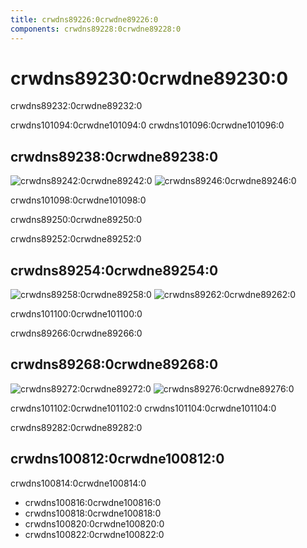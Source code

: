 ```yaml
---
title: crwdns89226:0crwdne89226:0
components: crwdns89228:0crwdne89228:0
---
```


# crwdns89230:0crwdne89230:0

<p class="description">crwdns89232:0crwdne89232:0</p>

crwdns101094:0crwdne101094:0 crwdns101096:0crwdne101096:0

## crwdns89238:0crwdne89238:0

![crwdns89242:0crwdne89242:0](crwdns89240:0crwdne89240:0) ![crwdns89246:0crwdne89246:0](crwdns89244:0crwdne89244:0)

crwdns101098:0crwdne101098:0

crwdns89250:0crwdne89250:0

crwdns89252:0crwdne89252:0

## crwdns89254:0crwdne89254:0

![crwdns89258:0crwdne89258:0](crwdns89256:0crwdne89256:0) ![crwdns89262:0crwdne89262:0](crwdns89260:0crwdne89260:0)

crwdns101100:0crwdne101100:0

crwdns89266:0crwdne89266:0

## crwdns89268:0crwdne89268:0

![crwdns89272:0crwdne89272:0](crwdns89270:0crwdne89270:0) ![crwdns89276:0crwdne89276:0](crwdns89274:0crwdne89274:0)

crwdns101102:0crwdne101102:0 crwdns101104:0crwdne101104:0

crwdns89282:0crwdne89282:0

## crwdns100812:0crwdne100812:0

crwdns100814:0crwdne100814:0

- crwdns100816:0crwdne100816:0
- crwdns100818:0crwdne100818:0
- crwdns100820:0crwdne100820:0
- crwdns100822:0crwdne100822:0